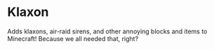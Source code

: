 # Klaxon
Adds klaxons, air-raid sirens, and other annoying blocks and items to Minecraft! Because we all needed that, right?
